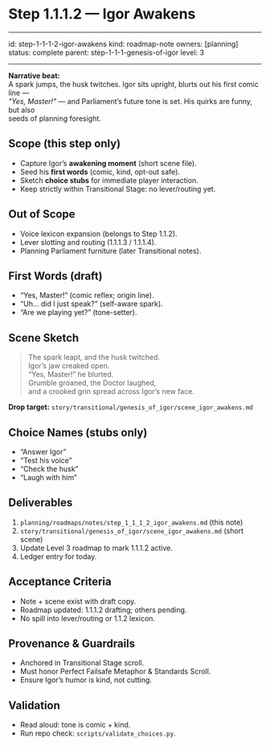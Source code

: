 # Step 1.1.1.2 — Igor Awakens

---

id: step-1-1-1-2-igor-awakens
kind: roadmap-note
owners: [planning]
status: complete
parent: step-1-1-1-genesis-of-igor
level: 3

---

**Narrative beat:**  
A spark jumps, the husk twitches. Igor sits upright, blurts out his first comic line —  
*"Yes, Master!"* — and Parliament’s future tone is set. His quirks are funny, but also  
seeds of planning foresight.

## Scope (this step only)
- Capture Igor’s **awakening moment** (short scene file).
- Seed his **first words** (comic, kind, opt-out safe).
- Sketch **choice stubs** for immediate player interaction.
- Keep strictly within Transitional Stage: no lever/routing yet.

## Out of Scope
- Voice lexicon expansion (belongs to Step 1.1.2).
- Lever slotting and routing (1.1.1.3 / 1.1.1.4).
- Planning Parliament furniture (later Transitional notes).

## First Words (draft)
- “Yes, Master!” (comic reflex; origin line).
- “Uh… did I just speak?” (self-aware spark).
- “Are we playing yet?” (tone-setter).

## Scene Sketch
> The spark leapt, and the husk twitched.  
> Igor’s jaw creaked open.  
> “Yes, Master!” he blurted.  
> Grumble groaned, the Doctor laughed,  
> and a crooked grin spread across Igor’s new face.

**Drop target:** `story/transitional/genesis_of_igor/scene_igor_awakens.md`

## Choice Names (stubs only)
- “Answer Igor”  
- “Test his voice”  
- “Check the husk”  
- “Laugh with him”

## Deliverables
1) `planning/roadmaps/notes/step_1_1_1_2_igor_awakens.md` (this note)  
2) `story/transitional/genesis_of_igor/scene_igor_awakens.md` (short scene)  
3) Update Level 3 roadmap to mark 1.1.1.2 active.  
4) Ledger entry for today.

## Acceptance Criteria
- Note + scene exist with draft copy.
- Roadmap updated: 1.1.1.2 drafting; others pending.
- No spill into lever/routing or 1.1.2 lexicon.

## Provenance & Guardrails
- Anchored in Transitional Stage scroll.
- Must honor Perfect Failsafe Metaphor & Standards Scroll.
- Ensure Igor’s humor is kind, not cutting.

## Validation
- Read aloud: tone is comic + kind.
- Run repo check: `scripts/validate_choices.py`.
